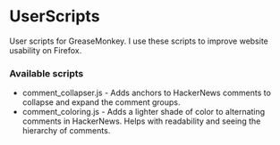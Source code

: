 # UserScripts
User scripts for GreaseMonkey.
I use these scripts to improve website usability on Firefox.

### Available scripts
* comment_collapser.js - Adds anchors to HackerNews comments to collapse and expand the comment groups.
* comment_coloring.js - Adds a lighter shade of color to alternating comments in HackerNews. Helps with readability and seeing the hierarchy of comments.
